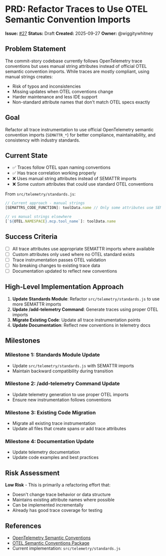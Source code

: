 # PRD: Refactor Traces to Use OTEL Semantic Convention Imports

**Issue:** [#27](https://github.com/wiggitywhitney/commit-story/issues/27)
**Status:** Draft
**Created:** 2025-09-27
**Owner:** @wiggitywhitney

## Problem Statement

The commit-story codebase currently follows OpenTelemetry trace conventions but uses manual string attributes instead of official OTEL semantic convention imports. While traces are mostly compliant, using manual strings creates:

- Risk of typos and inconsistencies
- Missing updates when OTEL conventions change
- Harder maintenance and less IDE support
- Non-standard attribute names that don't match OTEL specs exactly

## Goal

Refactor all trace instrumentation to use official OpenTelemetry semantic convention imports (`SEMATTR_*`) for better compliance, maintainability, and consistency with industry standards.

## Current State

- ✅ Traces follow OTEL span naming conventions
- ✅ Has trace correlation working properly
- ❌ Uses manual string attributes instead of SEMATTR imports
- ❌ Some custom attributes that could use standard OTEL conventions

From `src/telemetry/standards.js`:
```javascript
// Current approach - manual strings
[SEMATTRS_CODE_FUNCTION]: toolData.name // Only some attributes use SEMATTR

// vs manual strings elsewhere
[`${OTEL.NAMESPACE}.mcp.tool_name`]: toolData.name
```

## Success Criteria

- [ ] All trace attributes use appropriate SEMATTR imports where available
- [ ] Custom attributes only used where no OTEL standard exists
- [ ] Trace instrumentation passes OTEL validation
- [ ] No breaking changes to existing trace data
- [ ] Documentation updated to reflect new conventions

## High-Level Implementation Approach

1. **Update Standards Module**: Refactor `src/telemetry/standards.js` to use more SEMATTR imports
2. **Update /add-telemetry Command**: Generate traces using proper OTEL imports
3. **Migrate Existing Code**: Update all trace instrumentation points
4. **Update Documentation**: Reflect new conventions in telemetry docs

## Milestones

### Milestone 1: Standards Module Update
- Update `src/telemetry/standards.js` with SEMATTR imports
- Maintain backward compatibility during transition

### Milestone 2: /add-telemetry Command Update
- Update telemetry generation to use proper OTEL imports
- Ensure new instrumentation follows conventions

### Milestone 3: Existing Code Migration
- Migrate all existing trace instrumentation
- Update all files that create spans or add trace attributes

### Milestone 4: Documentation Update
- Update telemetry documentation
- Update code examples and best practices

## Risk Assessment

**Low Risk** - This is primarily a refactoring effort that:
- Doesn't change trace behavior or data structure
- Maintains existing attribute names where possible
- Can be implemented incrementally
- Already has good trace coverage for testing

## References

- [OpenTelemetry Semantic Conventions](https://opentelemetry.io/docs/specs/semconv/)
- [OTEL Semantic Conventions Package](https://www.npmjs.com/package/@opentelemetry/semantic-conventions)
- Current implementation: `src/telemetry/standards.js`